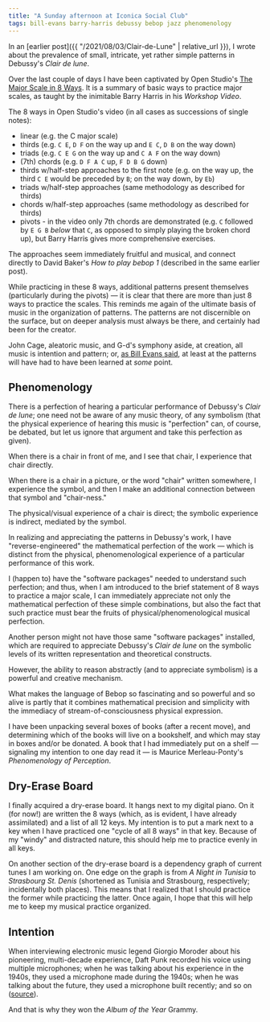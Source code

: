```yaml
---
title: "A Sunday afternoon at Iconica Social Club"
tags: bill-evans barry-harris debussy bebop jazz phenomenology
---
```


In an [earlier post]({{ "/2021/08/03/Clair-de-Lune" | relative_url }}), I wrote about the prevalence of small, intricate, yet rather simple patterns in Debussy's _Clair de lune_.

Over the last couple of days I have been captivated by Open Studio's [The Major Scale in 8 Ways](https://www.youtube.com/watch?v=oSQVZaAhqm4). It is a summary of basic ways to practice major scales, as taught by the inimitable Barry Harris in his _Workshop Video_.

The 8 ways in Open Studio's video (in all cases as successions of single notes):

- linear (e.g. the C major scale)
- thirds (e.g. `C E`, `D F` on the way up and `E C`, `D B` on the way down)
- triads (e.g. `C E G` on the way up and `C A F` on the way down)
- (7th) chords (e.g. `D F A C` up, `F D B G` down)
- thirds w/half-step approaches to the first note (e.g. on the way up, the third `C E` would be preceded by `B`; on the way down, by `Eb`)
- triads w/half-step approaches (same methodology as described for thirds)
- chords w/half-step approaches (same methodology as described for thirds)
- pivots - in the video only 7th chords are demonstrated (e.g. `C` followed by `E G B` _below_ that `C`, as opposed to simply playing the broken chord up), but Barry Harris gives more comprehensive exercises.

The approaches seem immediately fruitful and musical, and connect directly to David Baker's _How to play bebop 1_ (described in the same earlier post).

While practicing in these 8 ways, additional patterns present themselves (particularly during the pivots) — it is clear that there are more than just 8 ways to practice the scales. This reminds me again of the ultimate basis of music in the organization of patterns. The patterns are not discernible on the surface, but on deeper analysis must always be there, and certainly had been for the creator.

John Cage, aleatoric music, and G-d's symphony aside, at creation, all music is intention and pattern; or, [as Bill Evans said](https://youtu.be/QwXAqIaUahI?t=1805), at least at the patterns will have had to have been learned at _some_ point.

## Phenomenology

There is a perfection of hearing a particular performance of Debussy's _Clair de lune_; one need not be aware of any music theory, of any symbolism (that the physical experience of hearing this music is "perfection" can, of course, be debated, but let us ignore that argument and take this perfection as given).

When there is a chair in front of me, and I see that chair, I experience that chair directly.

When there is a chair in a picture, or the word "chair" written somewhere, I experience the symbol, and then I make an additional connection between that symbol and "chair-ness."

The physical/visual experience of a chair is direct; the symbolic experience is indirect, mediated by the symbol.

In realizing and appreciating the patterns in Debussy's work, I have "reverse-engineered" the mathematical perfection of the work — which is distinct from the physical, phenomenological experience of a particular performance of this work.

I (happen to) have the "software packages" needed to understand such perfection; and thus, when I am introduced to the brief statement of 8 ways to practice a major scale, I can immediately appreciate not only the mathematical perfection of these simple combinations, but also the fact that such practice must bear the fruits of physical/phenomenological musical perfection.

Another person might not have those same "software packages" installed, which are required to appreciate Debussy's _Clair de lune_ on the symbolic levels of its written representation and theoretical constructs.

However, the ability to reason abstractly (and to appreciate symbolism) is a powerful and creative mechanism.

What makes the language of Bebop so fascinating and so powerful and so alive is partly that it combines mathematical precision and simplicity with the immediacy of stream-of-consciousness physical expression.

I have been unpacking several boxes of books (after a recent move), and determining which of the books will live on a bookshelf, and which may stay in boxes and/or be donated. A book that I had immediately put on a shelf — signaling my intention to one day read it — is Maurice Merleau-Ponty's _Phenomenology of Perception_.

## Dry-Erase Board

I finally acquired a dry-erase board. It hangs next to my digital piano. On it (for now!) are written the 8 ways (which, as is evident, I have already assimilated) and a list of all 12 keys. My intention is to put a mark next to a key when I have practiced one "cycle of all 8 ways" in that key. Because of my "windy" and distracted nature, this should help me to practice evenly in all keys.

On another section of the dry-erase board is a dependency graph of current tunes I am working on. One edge on the graph is from _A Night in Tunisia_ to _Strasbourg St. Denis_ (shortened as Tunisia and Strasbourg, respectively; incidentally both places). This means that I realized that I should practice the former while practicing the latter. Once again, I hope that this will help me to keep my musical practice organized.

## Intention

When interviewing electronic music legend Giorgio Moroder about his pioneering, multi-decade experience, Daft Punk recorded his voice using multiple microphones; when he was talking about his experience in the 1940s, they used a microphone made during the 1940s; when he was talking about the future, they used a microphone built recently; and so on ([source](https://www.youtube.com/watch?v=7G8xko9OIWc&t=85s)).

And that is why they won the _Album of the Year_ Grammy.
